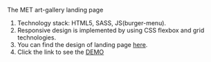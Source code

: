The MET art-gallery landing page
  1. Technology stack: HTML5, SASS, JS(burger-menu).
  2. Responsive design is implemented by using CSS flexbox and grid technologies.
  3. You can find the design of landing page [here](https://www.figma.com/file/lSR1m42L9YwzQwzzxKwHpw/THE-MET?node-id=0%3A1).
  4. Click the link to see the [DEMO](https://illnino380.github.io/MET-landing/)
